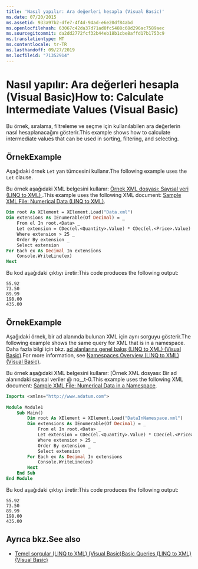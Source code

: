 ```yaml
---
title: 'Nasıl yapılır: Ara değerleri hesapla (Visual Basic)'
ms.date: 07/20/2015
ms.assetid: 933a97b2-dfe7-4f4d-94ad-e6e20df84abd
ms.openlocfilehash: 63067c42da37d71ad0fc5488c68d296ac7589aec
ms.sourcegitcommit: da2dd2772fcf32b44eb18b1cbe8affd17b1753c9
ms.translationtype: MT
ms.contentlocale: tr-TR
ms.lasthandoff: 09/27/2019
ms.locfileid: "71352914"
---
```

# <a name="how-to-calculate-intermediate-values-visual-basic"></a><span data-ttu-id="7058e-102">Nasıl yapılır: Ara değerleri hesapla (Visual Basic)</span><span class="sxs-lookup"><span data-stu-id="7058e-102">How to: Calculate Intermediate Values (Visual Basic)</span></span>
<span data-ttu-id="7058e-103">Bu örnek, sıralama, filtreleme ve seçme için kullanılabilen ara değerlerin nasıl hesaplanacağını gösterir.</span><span class="sxs-lookup"><span data-stu-id="7058e-103">This example shows how to calculate intermediate values that can be used in sorting, filtering, and selecting.</span></span>  
  
## <a name="example"></a><span data-ttu-id="7058e-104">Örnek</span><span class="sxs-lookup"><span data-stu-id="7058e-104">Example</span></span>  
 <span data-ttu-id="7058e-105">Aşağıdaki örnek `Let` yan tümcesini kullanır.</span><span class="sxs-lookup"><span data-stu-id="7058e-105">The following example uses the `Let` clause.</span></span>  
  
 <span data-ttu-id="7058e-106">Bu örnek aşağıdaki XML belgesini kullanır: [Örnek XML dosyası: Sayısal veri (LINQ to XML) ](../../../../visual-basic/programming-guide/concepts/linq/sample-xml-file-numerical-data-linq-to-xml.md).</span><span class="sxs-lookup"><span data-stu-id="7058e-106">This example uses the following XML document: [Sample XML File: Numerical Data (LINQ to XML)](../../../../visual-basic/programming-guide/concepts/linq/sample-xml-file-numerical-data-linq-to-xml.md).</span></span>  
  
```vb  
Dim root As XElement = XElement.Load("Data.xml")  
Dim extensions As IEnumerable(Of Decimal) = _  
    From el In root.<Data> _  
    Let extension = CDec(el.<Quantity>.Value) * CDec(el.<Price>.Value) _  
    Where extension > 25 _  
    Order By extension _  
    Select extension  
For Each ex As Decimal In extensions  
    Console.WriteLine(ex)  
Next  
```  
  
 <span data-ttu-id="7058e-107">Bu kod aşağıdaki çıktıyı üretir:</span><span class="sxs-lookup"><span data-stu-id="7058e-107">This code produces the following output:</span></span>  
  
```console  
55.92  
73.50  
89.99  
198.00  
435.00  
```  
  
## <a name="example"></a><span data-ttu-id="7058e-108">Örnek</span><span class="sxs-lookup"><span data-stu-id="7058e-108">Example</span></span>  
 <span data-ttu-id="7058e-109">Aşağıdaki örnek, bir ad alanında bulunan XML için aynı sorguyu gösterir.</span><span class="sxs-lookup"><span data-stu-id="7058e-109">The following example shows the same query for XML that is in a namespace.</span></span> <span data-ttu-id="7058e-110">Daha fazla bilgi için bkz. [ad alanlarına genel bakış (LINQ to XML) (Visual Basic)](namespaces-overview-linq-to-xml.md).</span><span class="sxs-lookup"><span data-stu-id="7058e-110">For more information, see [Namespaces Overview (LINQ to XML) (Visual Basic)](namespaces-overview-linq-to-xml.md).</span></span>  
  
 <span data-ttu-id="7058e-111">Bu örnek aşağıdaki XML belgesini kullanır: [Örnek XML dosyası: Bir ad alanındaki sayısal veriler @ no__t-0.</span><span class="sxs-lookup"><span data-stu-id="7058e-111">This example uses the following XML document: [Sample XML File: Numerical Data in a Namespace](../../../../visual-basic/programming-guide/concepts/linq/sample-xml-file-numerical-data-in-a-namespace.md).</span></span>  
  
```vb  
Imports <xmlns="http://www.adatum.com">  
  
Module Module1  
    Sub Main()  
        Dim root As XElement = XElement.Load("DataInNamespace.xml")  
        Dim extensions As IEnumerable(Of Decimal) = _  
            From el In root.<Data> _  
            Let extension = CDec(el.<Quantity>.Value) * CDec(el.<Price>.Value) _  
            Where extension > 25 _  
            Order By extension _  
            Select extension  
        For Each ex As Decimal In extensions  
            Console.WriteLine(ex)  
        Next  
    End Sub  
End Module  
```  
  
 <span data-ttu-id="7058e-112">Bu kod aşağıdaki çıktıyı üretir:</span><span class="sxs-lookup"><span data-stu-id="7058e-112">This code produces the following output:</span></span>  
  
```console  
55.92  
73.50  
89.99  
198.00  
435.00  
```  
  
## <a name="see-also"></a><span data-ttu-id="7058e-113">Ayrıca bkz.</span><span class="sxs-lookup"><span data-stu-id="7058e-113">See also</span></span>

- [<span data-ttu-id="7058e-114">Temel sorgular (LINQ to XML) (Visual Basic)</span><span class="sxs-lookup"><span data-stu-id="7058e-114">Basic Queries (LINQ to XML) (Visual Basic)</span></span>](../../../../visual-basic/programming-guide/concepts/linq/basic-queries-linq-to-xml.md)
